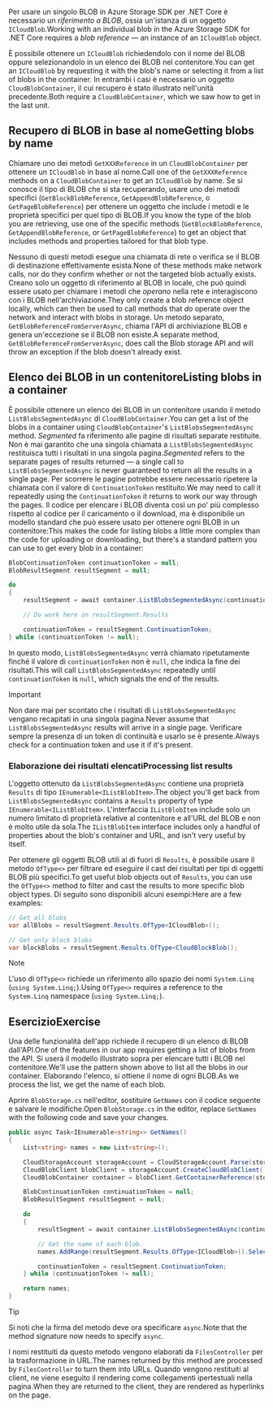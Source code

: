 <span data-ttu-id="c7d1e-101">Per usare un singolo BLOB in Azure Storage SDK per .NET Core è necessario un *riferimento a BLOB*, ossia un'istanza di un oggetto `ICloudBlob`.</span><span class="sxs-lookup"><span data-stu-id="c7d1e-101">Working with an individual blob in the Azure Storage SDK for .NET Core requires a *blob reference* &mdash; an instance of an `ICloudBlob` object.</span></span>

<span data-ttu-id="c7d1e-102">È possibile ottenere un `ICloudBlob` richiedendolo con il nome del BLOB oppure selezionandolo in un elenco dei BLOB nel contenitore.</span><span class="sxs-lookup"><span data-stu-id="c7d1e-102">You can get an `ICloudBlob` by requesting it with the blob's name or selecting it from a list of blobs in the container.</span></span> <span data-ttu-id="c7d1e-103">In entrambi i casi è necessario un oggetto `CloudBlobContainer`, il cui recupero è stato illustrato nell'unità precedente.</span><span class="sxs-lookup"><span data-stu-id="c7d1e-103">Both require a `CloudBlobContainer`, which we saw how to get in the last unit.</span></span>

## <a name="getting-blobs-by-name"></a><span data-ttu-id="c7d1e-104">Recupero di BLOB in base al nome</span><span class="sxs-lookup"><span data-stu-id="c7d1e-104">Getting blobs by name</span></span>

<span data-ttu-id="c7d1e-105">Chiamare uno dei metodi `GetXXXReference` in un `CloudBlobContainer` per ottenere un `ICloudBlob` in base al nome.</span><span class="sxs-lookup"><span data-stu-id="c7d1e-105">Call one of the `GetXXXReference` methods on a `CloudBlobContainer` to get an `ICloudBlob` by name.</span></span> <span data-ttu-id="c7d1e-106">Se si conosce il tipo di BLOB che si sta recuperando, usare uno dei metodi specifici (`GetBlockBlobReference`, `GetAppendBlobReference`, o `GetPageBlobReference`) per ottenere un oggetto che include i metodi e le proprietà specifici per quel tipo di BLOB.</span><span class="sxs-lookup"><span data-stu-id="c7d1e-106">If you know the type of the blob you are retrieving, use one of the specific methods (`GetBlockBlobReference`, `GetAppendBlobReference`, or `GetPageBlobReference`) to get an object that includes methods and properties tailored for that blob type.</span></span>

<span data-ttu-id="c7d1e-107">Nessuno di questi metodi esegue una chiamata di rete o verifica se il BLOB di destinazione effettivamente esista.</span><span class="sxs-lookup"><span data-stu-id="c7d1e-107">None of these methods make network calls, nor do they confirm whether or not the targeted blob actually exists.</span></span> <span data-ttu-id="c7d1e-108">Creano solo un oggetto di riferimento al BLOB in locale, che può quindi essere usato per chiamare i metodi che *operano* nella rete e interagiscono con i BLOB nell'archiviazione.</span><span class="sxs-lookup"><span data-stu-id="c7d1e-108">They only create a blob reference object locally, which can then be used to call methods that *do* operate over the network and interact with blobs in storage.</span></span> <span data-ttu-id="c7d1e-109">Un metodo separato, `GetBlobReferenceFromServerAsync`, chiama l'API di archiviazione BLOB e genera un'eccezione se il BLOB non esiste.</span><span class="sxs-lookup"><span data-stu-id="c7d1e-109">A separate method, `GetBlobReferenceFromServerAsync`, does call the Blob storage API and will throw an exception if the blob doesn't already exist.</span></span>

## <a name="listing-blobs-in-a-container"></a><span data-ttu-id="c7d1e-110">Elenco dei BLOB in un contenitore</span><span class="sxs-lookup"><span data-stu-id="c7d1e-110">Listing blobs in a container</span></span>

<span data-ttu-id="c7d1e-111">È possibile ottenere un elenco dei BLOB in un contenitore usando il metodo `ListBlobsSegmentedAsync` di `CloudBlobContainer`.</span><span class="sxs-lookup"><span data-stu-id="c7d1e-111">You can get a list of the blobs in a container using `CloudBlobContainer`'s `ListBlobsSegmentedAsync` method.</span></span> <span data-ttu-id="c7d1e-112">*Segmented* fa riferimento alle pagine di risultati separate restituite. Non è mai garantito che una singola chiamata a `ListBlobsSegmentedAsync` restituisca tutti i risultati in una singola pagina.</span><span class="sxs-lookup"><span data-stu-id="c7d1e-112">*Segmented* refers to the separate pages of results returned &mdash; a single call to `ListBlobsSegmentedAsync` is never guaranteed to return all the results in a single page.</span></span> <span data-ttu-id="c7d1e-113">Per scorrere le pagine potrebbe essere necessario ripetere la chiamata con il valore di `ContinuationToken` restituito.</span><span class="sxs-lookup"><span data-stu-id="c7d1e-113">We may need to call it repeatedly using the `ContinuationToken` it returns to work our way through the pages.</span></span> <span data-ttu-id="c7d1e-114">Il codice per elencare i BLOB diventa così un po' più complesso rispetto al codice per il caricamento o il download, ma è disponibile un modello standard che può essere usato per ottenere ogni BLOB in un contenitore:</span><span class="sxs-lookup"><span data-stu-id="c7d1e-114">This makes the code for listing blobs a little more complex than the code for uploading or downloading, but there's a standard pattern you can use to get every blob in a container:</span></span>

```csharp
BlobContinuationToken continuationToken = null;
BlobResultSegment resultSegment = null;

do
{
    resultSegment = await container.ListBlobsSegmentedAsync(continuationToken);

    // Do work here on resultSegment.Results

    continuationToken = resultSegment.ContinuationToken;
} while (continuationToken != null);
```

<span data-ttu-id="c7d1e-115">In questo modo, `ListBlobsSegmentedAsync` verrà chiamato ripetutamente finché il valore di `continuationToken` non è `null`, che indica la fine dei risultati.</span><span class="sxs-lookup"><span data-stu-id="c7d1e-115">This will call `ListBlobsSegmentedAsync` repeatedly until `continuationToken` is `null`, which signals the end of the results.</span></span>

> [!IMPORTANT]
> <span data-ttu-id="c7d1e-116">Non dare mai per scontato che i risultati di `ListBlobsSegmentedAsync` vengano recapitati in una singola pagina.</span><span class="sxs-lookup"><span data-stu-id="c7d1e-116">Never assume that `ListBlobsSegmentedAsync` results will arrive in a single page.</span></span> <span data-ttu-id="c7d1e-117">Verificare sempre la presenza di un token di continuità e usarlo se è presente.</span><span class="sxs-lookup"><span data-stu-id="c7d1e-117">Always check for a continuation token and use it if it's present.</span></span>

### <a name="processing-list-results"></a><span data-ttu-id="c7d1e-118">Elaborazione dei risultati elencati</span><span class="sxs-lookup"><span data-stu-id="c7d1e-118">Processing list results</span></span>

<span data-ttu-id="c7d1e-119">L'oggetto ottenuto da `ListBlobsSegmentedAsync` contiene una proprietà `Results` di tipo `IEnumerable<IListBlobItem>`.</span><span class="sxs-lookup"><span data-stu-id="c7d1e-119">The object you'll get back from `ListBlobsSegmentedAsync` contains a `Results` property of type `IEnumerable<IListBlobItem>`.</span></span> <span data-ttu-id="c7d1e-120">L'interfaccia `IListBlobItem` include solo un numero limitato di proprietà relative al contenitore e all'URL del BLOB e non è molto utile da sola.</span><span class="sxs-lookup"><span data-stu-id="c7d1e-120">The `IListBlobItem` interface includes only a handful of properties about the blob's container and URL, and isn't very useful by itself.</span></span>

<span data-ttu-id="c7d1e-121">Per ottenere gli oggetti BLOB utili al di fuori di `Results`, è possibile usare il metodo `OfType<>` per filtrare ed eseguire il cast dei risultati per tipi di oggetti BLOB più specifici.</span><span class="sxs-lookup"><span data-stu-id="c7d1e-121">To get useful blob objects out of `Results`, you can use the `OfType<>` method to filter and cast the results to more specific blob object types.</span></span> <span data-ttu-id="c7d1e-122">Di seguito sono disponibili alcuni esempi:</span><span class="sxs-lookup"><span data-stu-id="c7d1e-122">Here are a few examples:</span></span>

```csharp
// Get all blobs
var allBlobs = resultSegment.Results.OfType<ICloudBlob>();

// Get only block blobs
var blockBlobs = resultSegment.Results.OfType<CloudBlockBlob();
```

> [!NOTE]
> <span data-ttu-id="c7d1e-123">L'uso di `OfType<>` richiede un riferimento allo spazio dei nomi `System.Linq` (`using System.Linq;`).</span><span class="sxs-lookup"><span data-stu-id="c7d1e-123">Using `OfType<>` requires a reference to the `System.Linq` namespace (`using System.Linq;`).</span></span>

## <a name="exercise"></a><span data-ttu-id="c7d1e-124">Esercizio</span><span class="sxs-lookup"><span data-stu-id="c7d1e-124">Exercise</span></span>

<span data-ttu-id="c7d1e-125">Una delle funzionalità dell'app richiede il recupero di un elenco di BLOB dall'API.</span><span class="sxs-lookup"><span data-stu-id="c7d1e-125">One of the features in our app requires getting a list of blobs from the API.</span></span> <span data-ttu-id="c7d1e-126">Si userà il modello illustrato sopra per elencare tutti i BLOB nel contenitore.</span><span class="sxs-lookup"><span data-stu-id="c7d1e-126">We'll use the pattern shown above to list all the blobs in our container.</span></span> <span data-ttu-id="c7d1e-127">Elaborando l'elenco, si ottiene il nome di ogni BLOB.</span><span class="sxs-lookup"><span data-stu-id="c7d1e-127">As we process the list, we get the name of each blob.</span></span>

<span data-ttu-id="c7d1e-128">Aprire `BlobStorage.cs` nell'editor, sostituire `GetNames` con il codice seguente e salvare le modifiche.</span><span class="sxs-lookup"><span data-stu-id="c7d1e-128">Open `BlobStorage.cs` in the editor, replace `GetNames` with the following code and save your changes.</span></span>

```csharp
public async Task<IEnumerable<string>> GetNames()
{
    List<string> names = new List<string>();

    CloudStorageAccount storageAccount = CloudStorageAccount.Parse(storageConfig.ConnectionString);
    CloudBlobClient blobClient = storageAccount.CreateCloudBlobClient();
    CloudBlobContainer container = blobClient.GetContainerReference(storageConfig.FileContainerName);

    BlobContinuationToken continuationToken = null;
    BlobResultSegment resultSegment = null;

    do
    {
        resultSegment = await container.ListBlobsSegmentedAsync(continuationToken);

        // Get the name of each blob.
        names.AddRange(resultSegment.Results.OfType<ICloudBlob>().Select(b => b.Name));

        continuationToken = resultSegment.ContinuationToken;
    } while (continuationToken != null);

    return names;
}
```

> [!TIP]
> <span data-ttu-id="c7d1e-129">Si noti che la firma del metodo deve ora specificare `async`.</span><span class="sxs-lookup"><span data-stu-id="c7d1e-129">Note that the method signature now needs to specify `async`.</span></span>

<span data-ttu-id="c7d1e-130">I nomi restituiti da questo metodo vengono elaborati da `FilesController` per la trasformazione in URL.</span><span class="sxs-lookup"><span data-stu-id="c7d1e-130">The names returned by this method are processed by `FilesController` to turn them into URLs.</span></span> <span data-ttu-id="c7d1e-131">Quando vengono restituiti al client, ne viene eseguito il rendering come collegamenti ipertestuali nella pagina.</span><span class="sxs-lookup"><span data-stu-id="c7d1e-131">When they are returned to the client, they are rendered as hyperlinks on the page.</span></span>